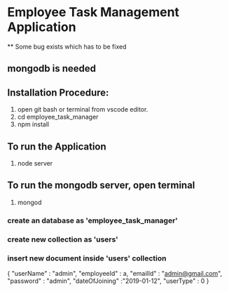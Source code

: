 # Employee Task Management Application

** Some bug exists which has to be fixed

## mongodb is needed

## Installation Procedure:

1) open git bash or terminal from vscode editor.
2) cd employee_task_manager
3) npm install


## To run the Application

1) node server

## To run the mongodb server, open terminal
 
 1) mongod
 
 
### create an database as 'employee_task_manager'

### create new  collection as 'users'

### insert new document inside 'users' collection

{
  "userName" : "admin",
    "employeeId" : a,
    "emailId" : "admin@gmail.com",
    "password" : "admin",
    "dateOfJoining" :"2019-01-12",
    "userType" : 0
  }
 

